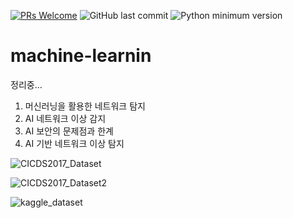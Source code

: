 [![PRs Welcome](https://img.shields.io/badge/PRs-welcome-brightgreen.svg?style=flat-square)](http://makeapullrequest.com)
![GitHub last commit](https://img.shields.io/github/last-commit/jeongjy0317/Arcalive-Emoji-Downloader.svg)
![Python minimum version](https://img.shields.io/badge/Python-3.7%2B-brightgreen)
# machine-learnin

정리중...

1. 머신러닝을 활용한 네트워크 탐지
2. AI 네트워크 이상 감지
3. AI 보안의 문제점과 한계
4. AI 기반 네트워크 이상 탐지

![CICDS2017_Dataset](https://user-images.githubusercontent.com/44921791/117111851-2b342e00-adc3-11eb-80a3-32c9b516f3e6.PNG)

![CICDS2017_Dataset2](https://user-images.githubusercontent.com/44921791/117111863-2f604b80-adc3-11eb-9ece-bb55c7cbe5dd.PNG)

![kaggle_dataset](https://user-images.githubusercontent.com/44921791/117111876-32f3d280-adc3-11eb-9989-8d9c0e0cc451.PNG)

